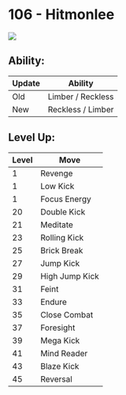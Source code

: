 # 106 - Hitmonlee
![][106]

## Ability:

Update | Ability
---    | ---
Old    | Limber / Reckless
New    | Reckless / Limber

## Level Up:

Level | Move
---   | ---
  1   | Revenge
  1   | Low Kick
  1   | Focus Energy
 20   | Double Kick
 21   | Meditate
 23   | Rolling Kick
 25   | Brick Break
 27   | Jump Kick
 29   | High Jump Kick
 31   | Feint
 33   | Endure
 35   | Close Combat
 37   | Foresight
 39   | Mega Kick
 41   | Mind Reader
 43   | Blaze Kick
 45   | Reversal



[106]: /img/pokemon/106.png
